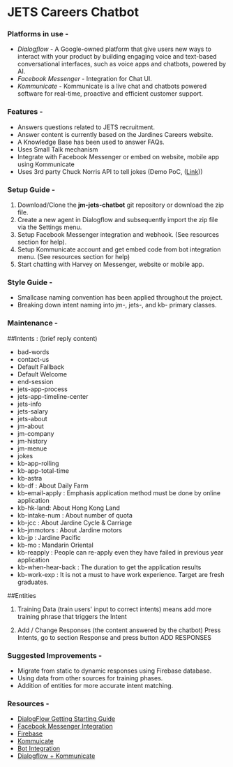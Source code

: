 # JETS Careers Chatbot

### Platforms in use - 
- _Dialogflow_ - A Google-owned platform that give users new ways to interact with your product by building engaging voice and text-based     conversational interfaces, such as voice apps and chatbots, powered by AI.
- _Facebook Messenger_ - Integration for Chat UI.
- _Kommunicate_ - Kommunicate is a live chat and chatbots powered software for real-time, proactive and efficient customer support.

### Features -
- Answers questions related to JETS recruitment.
- Answer content is currently based on the Jardines Careers website.
- A Knowledge Base has been used to answer FAQs.
- Uses Small Talk mechanism
- Integrate with Facebook Messenger or embed on website, mobile app using Kommunicate
- Uses 3rd party Chuck Norris API to tell jokes (Demo PoC, ([Link](https://api.chucknorris.io/)))

### Setup Guide - 
1. Download/Clone the **jm-jets-chatbot** git repository or download the zip file.
2. Create a new agent in Dialogflow and subsequently import the zip file via the Settings menu.
3. Setup Facebook Messenger integration and webhook. (See resources section for help).
4. Setup Kommunicate account and get embed code from bot integration menu. (See resources section for help)
4. Start chatting with Harvey on Messenger, website or mobile app.

### Style Guide -
- Smallcase naming convention has been applied throughout the project.
- Breaking down intent naming into jm-, jets-, and kb- primary classes.

### Maintenance -
##Intents : (brief reply content)
- bad-words
- contact-us
- Default Fallback 
- Default Welcome
- end-session
- jets-app-process
- jets-app-timeline-center
- jets-info
- jets-salary
- jets-about
- jm-about
- jm-company
- jm-history
- jm-menue
- jokes
- kb-app-rolling
- kb-app-total-time
- kb-astra
- kb-df : About Daily Farm
- kb-email-apply : Emphasis application method must be done by online application
- kb-hk-land: About Hong Kong Land
- kb-intake-num : About number of quota
- kb-jcc : About Jardine Cycle & Carriage 
- kb-jmmotors : About Jardine motors
- kb-jp : Jardine Pacific
- kb-mo : Mandarin Oriental
- kb-reapply : People can re-apply even they have failed in previous year application
- kb-when-hear-back : The duration to get the application results
- kb-work-exp : It is not a must to have work experience. Target are fresh graduates.

##Entities

1. Training Data (train users' input to correct intents)
means add more training phrase that triggers the Intent


2. Add / Change Responses (the content answered by the chatbot)
Press Intents, go to section Response and press button ADD RESPONSES 


### Suggested Improvements -
- Migrate from static to dynamic responses using Firebase database.
- Using data from other sources for training phases.
- Addition of entities for more accurate intent matching.

### Resources -

- [DialogFlow Getting Starting Guide](https://dialogflow.com/docs/getting-started)
- [Facebook Messenger Integration](https://dialogflow.com/docs/integrations/facebook)
- [Firebase](https://firebase.google.com/docs/firestore/)
- [Kommuicate](https://docs.kommunicate.io/)
- [Bot Integration](https://www.kommunicate.io/blog/how-to-integrate-bot-using-dialogflow-in-kommunicate-1ac32911a7d0/)
- [Dialogflow + Kommunicate](https://www.kommunicate.io/blog/beginners-guide-to-creating-chatbots-using-dialogflow/)

